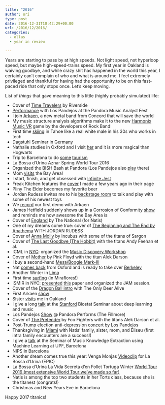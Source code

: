 ```yaml
---
title: "2016"
author: uri
type: post
date: 2016-12-31T10:42:29+00:00
url: /2016/12/2016/
categories:
  - ollas
  - year in review

---
```

Years are starting to pass by at high speeds. Not light speed, not hyperloop speed, but maybe high-speed-trains speed. My first year in Oakland is waiving goodbye, and while crazy shit has happened in the world this year, I certainly can&#8217;t complain of who and what is around me. I feel extremely privileged and thankful for having had the opportunity to be on this fast-paced ride that only stops once. Let&#8217;s keep moving.

List of _things_ that gave meaning to this little (highly probably simulated) life:

  * Cover of [Time Travelers][1] by Riverside
  * [Performance][2] with Los Pandejos at the Pandora Music Analyst Fest
  * I join [Arkaen][3], a new metal band from Concord that will save the world
  * My music structure analysis algorithms make it to the new [Harmonix Music VR][4] game by the developers of Rock Band
  * First time [skiing][5] in Tahoe like a real white male in his 30s who works in tech
  * Dagstuhl Seminar in [Germany][6]
  * Nathalie studies in Oxford and I visit [her][7] and it is more magical than Hogwarts
  * Trip to Barcelona to do [some][8] [tourism][9]
  * La Bossa d&#8217;Urina Aznar Spring World Tour 2016
  * Organized the BISH Bash at Pandora (Los Pandejos also [play][10] there)
  * Mom [visits][11] the Bay Area!
  * I start, finish, and get obsessed with [Infinite Jest][12]
  * Freak Kitchen features the [cover][13] I made a few years ago in their page
  * Pliny The Elder becomes my favorite beer
  * Jordan Rudess invites me to his [backstage room][14] to talk and play with some of his newest toys
  * We [record][15] our first demo with Arkaen
  * James Hetfield suddenly shows up in a Corrosion of Conformity [show][16] and reminds me how awesome the Bay Area is
  * Cover of [England][17] by The National (for Natis)
  * One of my dreams come true: cover of [The Beginning and The End by Anathema][18] WITH JORDAN RUDESS
  * Cover of [Anna Molly][19] by Incubus with some of the titans of Sargon
  * Cover of [The Last Goodbye (The Hobbit)][20] with the titans Andy Feehan et al.
  * ICML in [NYC][21]: organized the <a href="https://sites.google.com/site/ml4md2016/" target="_blank">Music Discovery Workshop</a>
  * Cover of [Mother][22] by Pink Floyd with the titan Alek Darson
  * I buy a second-hand [Mesa/Boogie Mark-III][23]
  * Nat [comes back][24] from Oxford and is ready to take over [Berkeley][25]
  * Another Winter in [Lima][26]
  * First time [surfing][27] (in Miraflores!)
  * ISMIR in NYC: [presented][28] <a href="https://marl.smusic.nyu.edu/nieto/publications/ISMIR2016-NietoBello.pdf" target="_blank">this</a> paper and organized the JAM session.
  * Cover of the [Dragon Ball intro][29] with The Only Deer Alive
  * First Arkaen [show][30]
  * Sister [visits][31] me in Oakland
  * I give a long [talk][32] at the [Stanford][33] Biostat Seminar about deep learning and music
  * Los Pandejos [Show][34] @ Pandora Performs (The Fillmore)
  * Cover of [The Pretender][35] by Foo Fighters with the titans Alek Darson et al.
  * Post-Trump election anti-depression [concert][36] by Los Pandejos
  * Thanksgiving in [Miami][37] with Natis&#8217; family, sister, mom, and Eliseu (first intra family encounters are a success!)
  * I give a [talk][38] at the Seminar of Music Knowledge Extraction using Machine Learning at UPF, Barcelona
  * NIPS in Barcelona
  * Another dream comes true this year: Venga Monjas [Videoclip][39] for La Bossa d&#8217;Urina (EPIC)
  * La Bossa d&#8217;Urina La Vida Secreta d&#8217;en Follet Tortuga Winter [World Tour 2016 (most extensive World Tour we&#8217;ve made so far)][40]
  * Natis is among the top two students in her Torts class, because she is the titanest (congrats!)
  * Christmas and New Years Eve in Barcelona

Happy 2017 titanics!

 [1]: /2016/01/time-travellers-riverside/
 [2]: https://www.instagram.com/p/BAq8JIrKBgo/?taken-by=urinieto
 [3]: https://www.facebook.com/arkaenband/
 [4]: http://www.harmonixmusic.com/games/harmonix-music-vr/
 [5]: https://www.instagram.com/p/BB0FzGgqBlu/?taken-by=urinieto
 [6]: https://www.instagram.com/p/BCbbNz9KBns/?taken-by=urinieto
 [7]: https://www.instagram.com/p/BCp7hwsqBoY/?taken-by=urinieto
 [8]: https://www.instagram.com/p/BDYTF7iqBng/?taken-by=urinieto
 [9]: https://www.instagram.com/p/BDNgD9oKBqJ/?taken-by=urinieto
 [10]: https://www.instagram.com/p/BDmmmZsqBtw/?taken-by=urinieto
 [11]: https://www.instagram.com/p/BDukLDTqBtu/?taken-by=urinieto
 [12]: https://www.instagram.com/p/BEjg2CPKBvs/?taken-by=urinieto
 [13]: https://www.youtube.com/watch?v=elSoWkuSAUU
 [14]: https://www.instagram.com/p/BFQcyGIqBvw/?taken-by=urinieto
 [15]: https://www.instagram.com/p/BFaGGsFqBgg/?taken-by=urinieto
 [16]: https://www.instagram.com/p/BGA_m0qKBjO/?taken-by=urinieto
 [17]: https://www.youtube.com/watch?v=rdPGdqG1hwI
 [18]: https://www.youtube.com/watch?v=gwIlSHta7-Q
 [19]: https://www.youtube.com/watch?v=WgzV6IaZbJA
 [20]: https://www.youtube.com/watch?v=f70PqcpCgMQ
 [21]: https://www.instagram.com/p/BG3E_bxqBsG/?taken-by=urinieto
 [22]: https://www.youtube.com/watch?v=nQRqym61S0g
 [23]: https://www.instagram.com/p/BHSQgkyhHV4/?taken-by=urinieto
 [24]: https://www.instagram.com/p/BHTpithBU-s/?taken-by=urinieto
 [25]: https://www.instagram.com/p/BJOqSXFB8dO/?taken-by=urinieto
 [26]: https://www.instagram.com/p/BIgcUWSBRvd/?taken-by=urinieto
 [27]: https://www.instagram.com/p/BIsbzHohPCD/?taken-by=urinieto
 [28]: https://www.instagram.com/p/BI8SPTUBb01/?taken-by=urinieto
 [29]: https://www.youtube.com/watch?v=FyRefx2yh4E
 [30]: https://www.instagram.com/p/BJZClJmBg1j/?taken-by=arkaenband
 [31]: https://www.instagram.com/p/BJpMu4PB6PC/?taken-by=urinieto
 [32]: https://med.stanford.edu/dbds/education/workshop/abstract/ONieto_10202016.html
 [33]: https://www.instagram.com/p/BLzZJHshpOT/?taken-by=urinieto
 [34]: https://www.instagram.com/p/BJ1Q_sJB70_/?taken-by=urinieto
 [35]: https://www.youtube.com/watch?v=sca_0ONNJ0I
 [36]: https://www.instagram.com/p/BK9cj9nhWll/?taken-by=urinieto
 [37]: https://www.instagram.com/p/BNNEMW3Bo5a/?taken-by=urinieto
 [38]: https://www.upf.edu/web/mdm-dtic/seminar-on-music-knowledge-extraction-usign-machine-learning
 [39]: https://www.youtube.com/watch?v=QhVI0FZV_Fg
 [40]: /2016/11/la-bossa-durinas-upcoming-world-tour/
